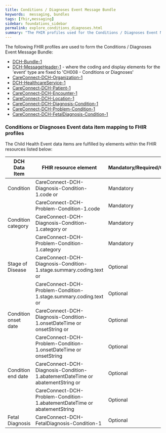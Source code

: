 ```yaml
---
title: Conditions / Diagnoses Event Message Bundle
keywords:  messaging, bundles
tags: [fhir,messaging]
sidebar: foundations_sidebar
permalink: explore_conditions_diagnoses.html
summary: "The FHIR profiles used for the Conditions / Diagnoses Event Message Bundle"
---
```


The following FHIR profiles are used to form the Conditions / Diagnoses Event Message Bundle:

- [DCH-Bundle-1](https://fhir.nhs.uk/STU3/StructureDefinition/DCH-Bundle-1)
- [DCH-MessageHeader-1](https://fhir.nhs.uk/STU3/StructureDefinition/DCH-MessageHeader-1) - where the coding and display elements for the 'event' type are fixed to 'CH008 - Conditions or Diagnoses'
- [CareConnect-DCH-Organization-1](https://fhir.nhs.uk/STU3/StructureDefinition/CareConnect-DCH-Organization-1)
- [DCH-HealthcareService-1](https://fhir.nhs.uk/STU3/StructureDefinition/DCH-HealthcareService-1)
- [CareConnect-DCH-Patient-1](https://fhir.nhs.uk/STU3/StructureDefinition/CareConnect-DCH-Patient-1)
- [CareConnect-DCH-Encounter-1](https://fhir.nhs.uk/STU3/StructureDefinition/CareConnect-DCH-Encounter-1)
- [CareConnect-DCH-Location-1](https://fhir.nhs.uk/STU3/StructureDefinition/CareConnect-DCH-Location-1)
- [CareConnect-DCH-Diagnosis-Condition-1](https://fhir.nhs.uk/STU3/StructureDefinition/CareConnect-DCH-Diagnosis-Condition-1)
- [CareConnect-DCH-Problem-Condition-1](https://fhir.nhs.uk/STU3/StructureDefinition/CareConnect-DCH-Problem-Condition-1)
- [CareConnect-DCH-FetalDiagnosis-Condition-1](https://fhir.nhs.uk/STU3/StructureDefinition/CareConnect-DCH-FetalDiagnosis-Condition-1)

### Conditions or Diagnoses Event data item mapping to FHIR profiles ###

The Child Health Event data items are fulfilled by elements within the FHIR resources listed below:

| DCH Data Item        | FHIR resource element                                    | Mandatory/Required/Optional | Note                    |
|----------------------|----------------------------------------------------------|-----------------------------|-------------------------|
| Condition            | CareConnect-DCH-Diagnosis-Condition-1.code or               | Mandatory                   |                         |
|                      | CareConnect-DCH-Problem-Condition-1.code                 | Mandatory                   |                         |
| Condition category   | CareConnect-DCH-Diagnosis-Condition-1.category or           | Mandatory                   | fixed value 'diagnosis' |
|                      | CareConnect-DCH-Problem-Condition-1.category             | Mandatory                   | fixed value 'problem'   |
| Stage of Disease     | CareConnect-DCH-Diagnosis-Condition-1.stage.summary.coding.text or    | Optional                    |                         |
|      | CareConnect-DCH-Problem-Condition-1.stage.summary.coding.text or    | Optional                    |                         |
| Condition onset date | CareConnect-DCH-Diagnosis-Condition-1.onsetDateTime or onsetString or | Optional                    |                         |
|  | CareConnect-DCH-Problem-Condition-1.onsetDateTime or onsetString  | Optional                    |                         |
| Condition end date | CareConnect-DCH-Diagnosis-Condition-1.abatementDateTime or abatementString or | Optional                    |                         |
|  | CareConnect-DCH-Problem-Condition-1.abatementDateTime or abatementString | Optional                    |                         |
| Fetal Diagnosis      | CareConnect-DCH-FetalDiagnosis-Condition-1               | Optional                    |                         |

